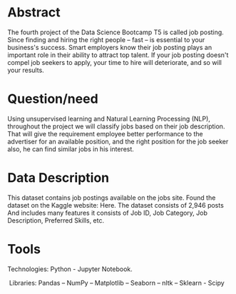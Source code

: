 # Abstract
The fourth project of the Data Science Bootcamp T5 is called job posting. Since finding and hiring the right people – fast – is essential to your business's success. Smart employers know their job posting plays an important role in their ability to attract top talent. If your job posting doesn't compel job seekers to apply, your time to hire will deteriorate, and so will your results.
# Question/need
Using unsupervised learning and Natural Learning Processing (NLP), throughout the project we will classify jobs based on their job description.
That will give the requirement employee better performance to the advertiser for an available position, and the right position for the job seeker also, he can find similar jobs in his interest.
# Data Description
This dataset contains job postings available on the jobs site. Found the dataset on the Kaggle website: Here. 
The dataset consists of 2,946 posts And includes many features it consists of Job ID, Job Category, Job Description, Preferred Skills, etc.
# Tools
 Technologies:  Python - Jupyter Notebook.

 Libraries: Pandas – NumPy – Matplotlib – Seaborn – nltk – Sklearn - Scipy 
